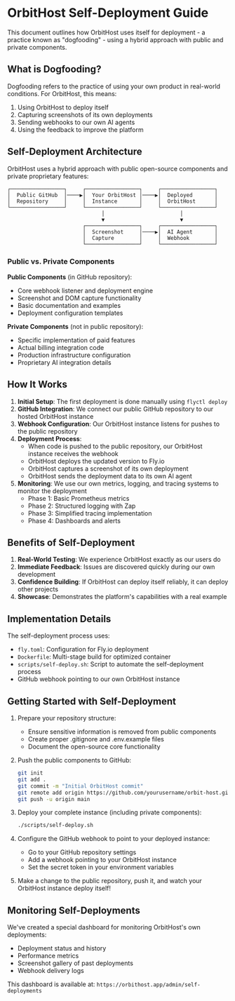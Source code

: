 # OrbitHost Self-Deployment Guide

This document outlines how OrbitHost uses itself for deployment - a practice known as "dogfooding" - using a hybrid approach with public and private components.

## What is Dogfooding?

Dogfooding refers to the practice of using your own product in real-world conditions. For OrbitHost, this means:

1. Using OrbitHost to deploy itself
2. Capturing screenshots of its own deployments
3. Sending webhooks to our own AI agents
4. Using the feedback to improve the platform

## Self-Deployment Architecture

OrbitHost uses a hybrid approach with public open-source components and private proprietary features:

```
┌─────────────────┐     ┌─────────────────┐     ┌─────────────────┐
│  Public GitHub  │────▶│  Your OrbitHost │────▶│  Deployed       │
│  Repository     │     │  Instance       │     │  OrbitHost      │
└─────────────────┘     └─────────────────┘     └─────────────────┘
                              │                        │
                              ▼                        ▼
                        ┌─────────────────┐     ┌─────────────────┐
                        │  Screenshot     │────▶│  AI Agent       │
                        │  Capture        │     │  Webhook        │
                        └─────────────────┘     └─────────────────┘
```

### Public vs. Private Components

**Public Components** (in GitHub repository):
- Core webhook listener and deployment engine
- Screenshot and DOM capture functionality
- Basic documentation and examples
- Deployment configuration templates

**Private Components** (not in public repository):
- Specific implementation of paid features
- Actual billing integration code
- Production infrastructure configuration
- Proprietary AI integration details

## How It Works

1. **Initial Setup**: The first deployment is done manually using `flyctl deploy`
2. **GitHub Integration**: We connect our public GitHub repository to our hosted OrbitHost instance
3. **Webhook Configuration**: Our OrbitHost instance listens for pushes to the public repository
4. **Deployment Process**:
   - When code is pushed to the public repository, our OrbitHost instance receives the webhook
   - OrbitHost deploys the updated version to Fly.io
   - OrbitHost captures a screenshot of its own deployment
   - OrbitHost sends the deployment data to its own AI agent
5. **Monitoring**: We use our own metrics, logging, and tracing systems to monitor the deployment
   - Phase 1: Basic Prometheus metrics
   - Phase 2: Structured logging with Zap
   - Phase 3: Simplified tracing implementation
   - Phase 4: Dashboards and alerts

## Benefits of Self-Deployment

1. **Real-World Testing**: We experience OrbitHost exactly as our users do
2. **Immediate Feedback**: Issues are discovered quickly during our own development
3. **Confidence Building**: If OrbitHost can deploy itself reliably, it can deploy other projects
4. **Showcase**: Demonstrates the platform's capabilities with a real example

## Implementation Details

The self-deployment process uses:

- `fly.toml`: Configuration for Fly.io deployment
- `Dockerfile`: Multi-stage build for optimized container
- `scripts/self-deploy.sh`: Script to automate the self-deployment process
- GitHub webhook pointing to our own OrbitHost instance

## Getting Started with Self-Deployment

1. Prepare your repository structure:
   - Ensure sensitive information is removed from public components
   - Create proper .gitignore and .env.example files
   - Document the open-source core functionality

2. Push the public components to GitHub:
   ```bash
   git init
   git add .
   git commit -m "Initial OrbitHost commit"
   git remote add origin https://github.com/yourusername/orbit-host.git
   git push -u origin main
   ```

3. Deploy your complete instance (including private components):
   ```bash
   ./scripts/self-deploy.sh
   ```

4. Configure the GitHub webhook to point to your deployed instance:
   - Go to your GitHub repository settings
   - Add a webhook pointing to your OrbitHost instance
   - Set the secret token in your environment variables

5. Make a change to the public repository, push it, and watch your OrbitHost instance deploy itself!

## Monitoring Self-Deployments

We've created a special dashboard for monitoring OrbitHost's own deployments:

- Deployment status and history
- Performance metrics
- Screenshot gallery of past deployments
- Webhook delivery logs

This dashboard is available at: `https://orbithost.app/admin/self-deployments`
